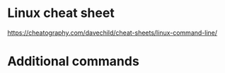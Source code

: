 # Linux cheat sheet
https://cheatography.com/davechild/cheat-sheets/linux-command-line/
# Additional commands
